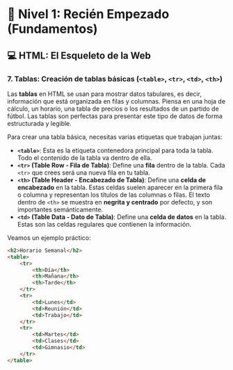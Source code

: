 # 🚀 Nivel 1: Recién Empezado (Fundamentos)

## 💻 HTML: El Esqueleto de la Web

### 7. Tablas: Creación de tablas básicas (`<table>`, `<tr>`, `<td>`, `<th>`)

Las **tablas** en HTML se usan para mostrar datos tabulares, es decir, información que está organizada en filas y columnas. Piensa en una hoja de cálculo, un horario, una tabla de precios o los resultados de un partido de fútbol. Las tablas son perfectas para presentar este tipo de datos de forma estructurada y legible.

Para crear una tabla básica, necesitas varias etiquetas que trabajan juntas:

* **`<table>`**: Esta es la etiqueta contenedora principal para toda la tabla. Todo el contenido de la tabla va dentro de ella.
* **`<tr>` (Table Row - Fila de Tabla)**: Define una **fila** dentro de la tabla. Cada `<tr>` que crees será una nueva fila en tu tabla.
* **`<th>` (Table Header - Encabezado de Tabla)**: Define una **celda de encabezado** en la tabla. Estas celdas suelen aparecer en la primera fila o columna y representan los títulos de las columnas o filas. El texto dentro de `<th>` se muestra en **negrita y centrado** por defecto, y son importantes semánticamente.
* **`<td>` (Table Data - Dato de Tabla)**: Define una **celda de datos** en la tabla. Estas son las celdas regulares que contienen la información.

Veamos un ejemplo práctico:

```html
<h2>Horario Semanal</h2>
<table>
    <tr>
        <th>Día</th>
        <th>Mañana</th>
        <th>Tarde</th>
    </tr>
    <tr>
        <td>Lunes</td>
        <td>Reunión</td>
        <td>Trabajo</td>
    </tr>
    <tr>
        <td>Martes</td>
        <td>Clases</td>
        <td>Gimnasio</td>
    </tr>
</table>
